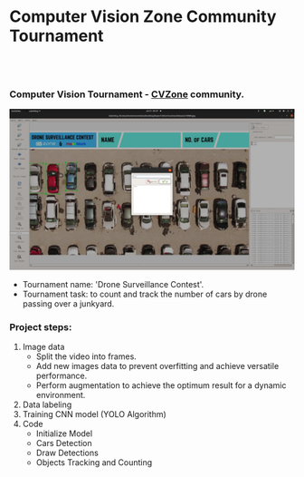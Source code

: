 # Computer Vision Zone Community Tournament

<p>
<br />
<br />
</p>

### Computer Vision Tournament - [CVZone](https://www.computervision.zone/) community.

![title](/github_images/labelimg.png)

* Tournament name:  'Drone Surveillance Contest'.
* Tournament task:   to count and track the number of cars by drone passing over a junkyard.

### Project steps:

1. Image data
   - Split the video into frames.
   - Add new images data to prevent overfitting and achieve versatile performance.
   - Perform augmentation to achieve the optimum result for a dynamic environment.
2. Data labeling
3. Training CNN model (YOLO Algorithm)
4. Code                
   - Initialize Model
   - Cars Detection
   - Draw Detections
   - Objects Tracking and Counting
  


